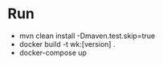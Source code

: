 # Run

- mvn clean install -Dmaven.test.skip=true
- docker build -t wk:[version] .
- docker-compose up

